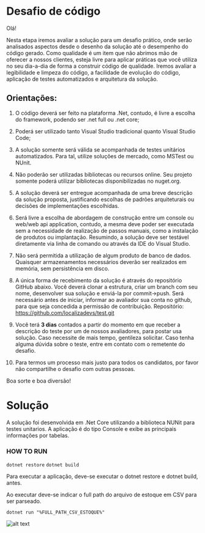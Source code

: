 ﻿# Desafio de código
Olá!

Nesta etapa iremos avaliar a solução para um desafio prático, onde serão analisados aspectos desde o desenho da solução até o desempenho do código gerado. 
Como qualidade é um item que não abrimos mão de oferecer a nossos clientes, esteja livre para aplicar práticas que você utiliza no seu dia-a-dia de forma a construir código de qualidade.
Iremos avaliar a legibilidade e limpeza do código, a facilidade de evolução do código, aplicação de testes automatizados e arquitetura da solução.

## Orientações:

1) O código deverá ser feito na plataforma .Net, contudo, é livre a escolha do framework, podendo ser .net full ou .net core;

2) Poderá ser utilizado tanto Visual Studio tradicional quanto Visual Studio Code;

3) A solução somente será válida se acompanhada de testes unitários automatizados. Para tal, utilize soluções de mercado, como MSTest ou NUnit.

4) Não poderão ser utilizadas bibliotecas ou recursos online. Seu projeto somente poderá utilizar bibliotecas disponibilizadas no nuget.org. 

5) A solução deverá ser entregue acompanhada de uma breve descrição da solução proposta, justificando escolhas de padrões arquiteturais ou decisões de implementações escolhidas.

6) Será livre a escolha de abordagem de construção entre um console ou web/web api application, contudo, a mesma deve poder ser executada sem a necessidade de realização de passos manuais, como a instalação de produtos ou implantação. Resumindo, a solução deve ser testável diretamente via linha de comando ou através da IDE do Visual Studio.

7) Não será permitida a utilização de algum produto de banco de dados. Quaisquer armazenamentos necessários deverão ser realizados em memória, sem persistência em disco.

8) A única forma de recebimento da solução é através do repositório GitHub abaixo. Você deverá clonar a estrutura, criar um branch com seu nome, desenvolver sua solução e enviá-la por commit->push. Será necessário antes de iniciar, informar ao avaliador sua conta no github, para que seja concedida a permissão de contribuição.
Repositório: https://github.com/localizadevs/test.git

9) Você terá **3 dias** contados a partir do momento em que receber a descrição do teste por um de nossos avaliadores, para postar usa solução. Caso necessite de mais tempo, gentileza solicitar. Caso tenha alguma dúvida sobre o teste, entre em contato com o remetente do desafio.

10) Para termos um processo mais justo para todos os candidatos, por favor não compartilhe o desafio com outras pessoas.

Boa sorte e boa diversão!


# Solução
A solução foi desenvolvida em .Net Core utilizando a biblioteca NUNit para testes unitarios. A aplicação é do tipo Console e exibe as principais informações por tabelas.

### HOW TO RUN
`dotnet restore`
`dotnet build`

Para executar a aplicação, deve-se  executar o dotnet restore e dotnet build, antes.


 Ao executar deve-se indicar o full path do arquivo de estoque em CSV para ser parseado.
 
`dotnet run "%FULL_PATH_CSV_ESTOQUE%"`


![alt text](https://imgur.com/2og7WWg)
